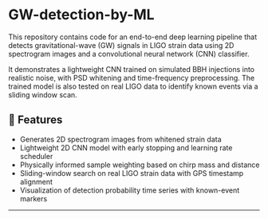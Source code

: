 # GW-detection-by-ML

This repository contains code for an end-to-end deep learning pipeline that detects gravitational-wave (GW) signals in LIGO strain data using 2D spectrogram images and a convolutional neural network (CNN) classifier.

It demonstrates a lightweight CNN trained on simulated BBH injections into realistic noise, with PSD whitening and time-frequency preprocessing. The trained model is also tested on real LIGO data to identify known events via a sliding window scan.

## 📜 Features

- Generates 2D spectrogram images from whitened strain data
- Lightweight 2D CNN model with early stopping and learning rate scheduler
- Physically informed sample weighting based on chirp mass and distance
- Sliding-window search on real LIGO strain data with GPS timestamp alignment
- Visualization of detection probability time series with known-event markers

---
